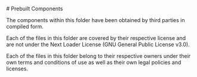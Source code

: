 # Prebuilt Components

The components within this folder have been obtained by third parties in compiled
form.

Each of the files in this folder are covered by their respective license and are
not under the Next Loader License (GNU General Public License v3.0).

Each of the files in this folder belong to their respective owners under their own
terms and conditions of use as well as their own legal policies and licenses.